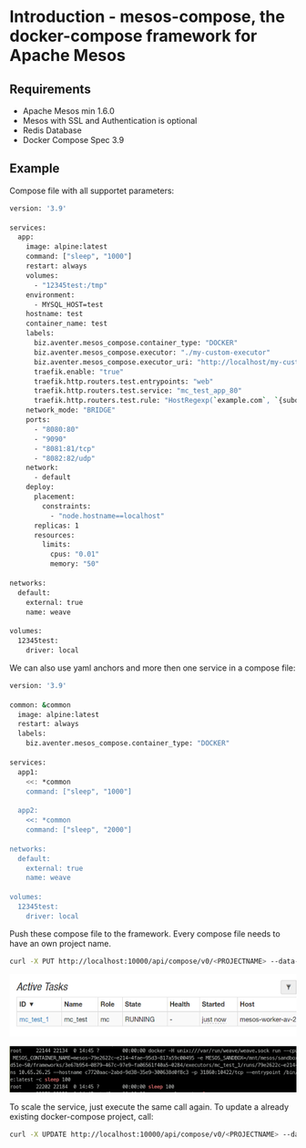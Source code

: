 # Introduction - mesos-compose, the docker-compose framework for Apache Mesos

## Requirements

- Apache Mesos min 1.6.0
- Mesos with SSL and Authentication is optional
- Redis Database
- Docker Compose Spec 3.9

## Example

Compose file with all supportet parameters:

```bash
version: '3.9'

services:
  app:
    image: alpine:latest
    command: ["sleep", "1000"]
    restart: always
    volumes:
      - "12345test:/tmp"
    environment:
      - MYSQL_HOST=test
    hostname: test
    container_name: test
    labels:
      biz.aventer.mesos_compose.container_type: "DOCKER"
      biz.aventer.mesos_compose.executor: "./my-custom-executor"
      biz.aventer.mesos_compose.executor_uri: "http://localhost/my-custom-executor"
      traefik.enable: "true"
      traefik.http.routers.test.entrypoints: "web"
      traefik.http.routers.test.service: "mc_test_app_80"
      traefik.http.routers.test.rule: "HostRegexp(`example.com`, `{subdomain:[a-z]+}.example.com`)"
    network_mode: "BRIDGE"
    ports:
      - "8080:80"
      - "9090"
      - "8081:81/tcp"
      - "8082:82/udp"
    network:
      - default
    deploy:
      placement:
        constraints:
          - "node.hostname==localhost"
      replicas: 1
      resources:
        limits:
          cpus: "0.01"
          memory: "50"

networks:
  default:
    external: true
    name: weave

volumes:
  12345test:
    driver: local

```

We can also use yaml anchors and more then one service in a compose file:

```bash
version: '3.9'

common: &common
  image: alpine:latest
  restart: always
  labels:
    biz.aventer.mesos_compose.container_type: "DOCKER"

services:
  app1:
    <<: *common
    command: ["sleep", "1000"]

  app2:
    <<: *common
    command: ["sleep", "2000"]

networks:
  default:
    external: true
    name: weave

volumes:
  12345test:
    driver: local

```


Push these compose file to the framework. Every compose file needs to have an
own project name.

```bash
curl -X PUT http://localhost:10000/api/compose/v0/<PROJECTNAME> --data-binary @docs/example/docker-compose.yml
```

![image_2021-11-08-11-33-09](vx_images/image_2021-11-08-11-33-09.png)

![image_2021-11-08-11-33-47](vx_images/image_2021-11-08-11-33-47.png)

To scale the service, just execute the same call again. To update a already existing docker-compose project, call:

```bash
curl -X UPDATE http://localhost:10000/api/compose/v0/<PROJECTNAME> --data-binary @docs/example/docker-compose.yml
```

